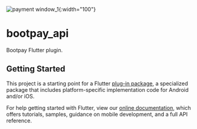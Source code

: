 ![payment window_1](https://docs.bootpay.co.kr/assets/deep/easy/2-0006cfc2d14afd078753986ab28d2ebc21e27feca8c33aba919eb8fee9ee55e5.png){:width="100"}

# bootpay_api

Bootpay Flutter plugin.

## Getting Started

This project is a starting point for a Flutter
[plug-in package](https://flutter.dev/developing-packages/),
a specialized package that includes platform-specific implementation code for
Android and/or iOS.

For help getting started with Flutter, view our 
[online documentation](https://flutter.dev/docs), which offers tutorials, 
samples, guidance on mobile development, and a full API reference.
